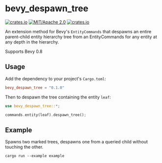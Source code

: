 # bevy_despawn_tree

[![crates.io](https://img.shields.io/crates/v/bevy_despawn_tree)](https://crates.io/crates/bevy_despawn_tree)
[![MIT/Apache 2.0](https://img.shields.io/badge/license-MIT%2FApache-blue.svg)](https://github.com/ickshonpe/bevy_despawn_tree)
[![crates.io](https://img.shields.io/crates/d/bevy_despawn_tree)](https://crates.io/crates/bevy_despawn_tree)

An extension method for Bevy's `EntityCommands` that despawns an entire parent-child entity hierarchy tree
from an EntityCommands for any entity at any depth in the hierarchy.

Supports Bevy 0.8

## Usage

Add the dependency to your project's `Cargo.toml`:

```toml
bevy_despawn_tree = "0.1.0"
```

Then to despawn the tree containing the entity `leaf`:

```rust
use bevy_despawn_tree::*;

commands.entity(leaf).despawn_tree();
```

## Example

Spawns two marked trees, despawns one from a queried child without touching the other.

```
cargo run --example example
```
